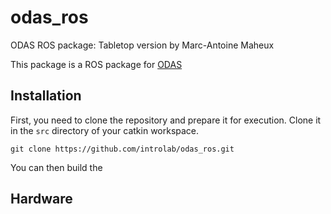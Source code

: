 # odas_ros
ODAS ROS package: Tabletop version by Marc-Antoine Maheux

This package is a ROS package for [ODAS](https://github.com/introlab/odas)

## Installation
First, you need to clone the repository and prepare it for execution. Clone it in the `src` directory of your catkin workspace.
```
git clone https://github.com/introlab/odas_ros.git
```
You can then build the 

## Hardware

## 
